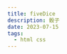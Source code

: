 ```yaml
---
title: fiveDice 
description: 骰子
date: 2023-07-15
tags:
  - html css
---
```

<script setup>
import fiveDice from './components/fiveDice.vue'
</script>
<fiveDice/>